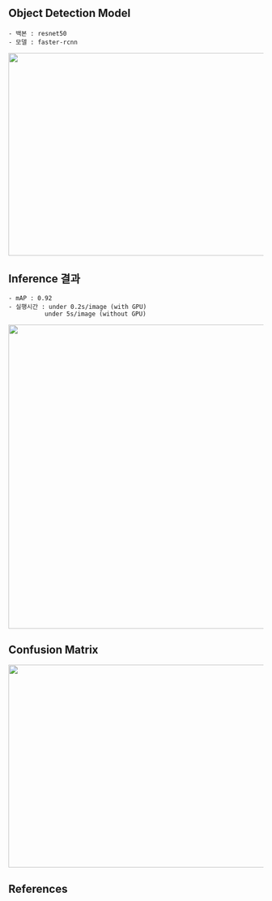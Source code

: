 

## Object Detection Model
```
- 백본 : resnet50
- 모델 : faster-rcnn
```
<img src="https://user-images.githubusercontent.com/61641072/147056213-58c638a7-c16f-4700-87b0-8f8ecbbc992c.png" width=600 height=400>

## Inference 결과
```
- mAP : 0.92
- 실행시간 : under 0.2s/image (with GPU)
          under 5s/image (without GPU)
```
<img src="https://user-images.githubusercontent.com/51853700/147058926-2b7a1eb1-2f33-4d40-8705-459f14df8d90.png" width=800 height=600>

## Confusion Matrix
<img src="https://user-images.githubusercontent.com/51853700/147060385-d7b3941c-f76d-4917-aab8-e88f3daff68c.png" width=600 height=400>

## References

